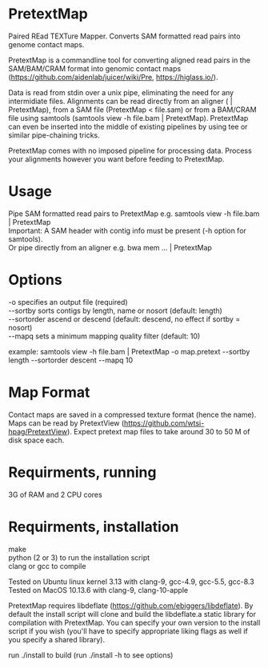 # PretextMap
Paired REad TEXTure Mapper. Converts SAM formatted read pairs into genome contact maps.

PretextMap is a commandline tool for converting aligned read pairs in the SAM/BAM/CRAM format into genomic contact maps (https://github.com/aidenlab/juicer/wiki/Pre, https://higlass.io/).

Data is read from stdin over a unix pipe, eliminating the need for any intermidiate files. Alignments can be read directly from an aligner (<aligner> | PretextMap), from a SAM file (PretextMap < file.sam) or from a BAM/CRAM file using samtools (samtools view -h file.bam | PretextMap). PretextMap can even be inserted into the middle of existing pipelines by using tee or similar pipe-chaining tricks.

PretextMap comes with no imposed pipeline for processing data. Process your alignments however you want before feeding to PretextMap.

# Usage
Pipe SAM formatted read pairs to PretextMap e.g. samtools view -h file.bam | PretextMap<br/>
Important: A SAM header with contig info must be present (-h option for samtools).<br/>
Or pipe directly from an aligner e.g. bwa mem ... | PretextMap<br/>

# Options
-o specifies an output file (required)<br/>
--sortby sorts contigs by length, name or nosort (default: length)<br/>
--sortorder ascend or descend (default: descend, no effect if sortby = nosort)<br/>
--mapq sets a minimum mapping quality filter (default: 10)<br/>

example: samtools view -h file.bam | PretextMap -o map.pretext --sortby length --sortorder descent --mapq 10<br/>

# Map Format
Contact maps are saved in a compressed texture format (hence the name). Maps can be read by PretextView (https://github.com/wtsi-hpag/PretextView). Expect pretext map files to take around 30 to 50 M of disk space each.

# Requirments, running
3G of RAM and 2 CPU cores

# Requirments, installation
make<br/>
python (2 or 3) to run the installation script<br/>
clang or gcc to compile<br/>

Tested on Ubuntu linux kernel 3.13 with clang-9, gcc-4.9, gcc-5.5, gcc-8.3<br/>
Tested on MacOS 10.13.6 with clang-9, clang-10-apple<br/>

PretextMap requires libdeflate (https://github.com/ebiggers/libdeflate). By default the install script will clone and build the libdeflate.a static library for compilation with PretextMap. You can specify your own version to the install script if you wish (you'll have to specify appropriate liking flags as well if you specify a shared library).  

run ./install to build (run ./install -h to see options)
